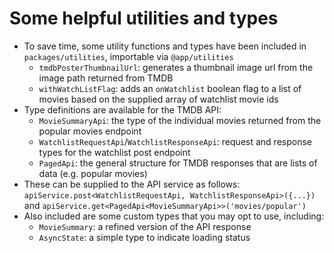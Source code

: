 <div class="dense">

# Some helpful utilities and types

- To save time, some utility functions and types have been included in `packages/utilities`, importable via `@app/utilities`
  - `tmdbPosterThumbnailUrl`: generates a thumbnail image url from the image path returned from TMDB
  - `withWatchListFlag`: adds an `onWatchlist` boolean flag to a list of movies based on the supplied array of watchlist movie ids
- Type definitions are available for the TMDB API:
  - `MovieSummaryApi`: the type of the individual movies returned from the popular movies endpoint
  - `WatchlistRequestApi`/`WatchlistResponseApi`: request and response types for the watchlist post endpoint
  - `PagedApi`: the general structure for TMDB responses that are lists of data (e.g. popular movies)
- These can be supplied to the API service as follows: `apiService.post<WatchlistRequestApi, WatchlistResponseApi>({...})` and `apiService.get<PagedApi<MovieSummaryApi>>('movies/popular')`
- Also included are some custom types that you may opt to use, including:
  - `MovieSummary`: a refined version of the API response
  - `AsyncState`: a simple type to indicate loading status

</div>
